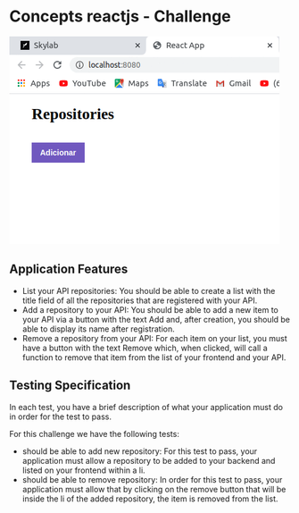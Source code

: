 # Concepts reactjs - Challenge

<p size=2>
  <img src="./src/assets/animatedGIF.gif">
</p>

## Application Features
<ul>
<li> List your API repositories: You should be able to create a list with the title field of all the repositories that are registered with your API. </li>

<li> Add a repository to your API: You should be able to add a new item to your API via a button with the text Add and, after creation, you should be able to display its name after registration. </i >

<li> Remove a repository from your API: For each item on your list, you must have a button with the text Remove which, when clicked, will call a function to remove that item from the list of your frontend and your API. </ li>
</ul>

## Testing Specification

In each test, you have a brief description of what your application must do in order for the test to pass.

For this challenge we have the following tests:
<ul>
<li> should be able to add new repository: For this test to pass, your application must allow a repository to be added to your backend and listed on your frontend within a li. </li>

<li> should be able to remove repository: In order for this test to pass, your application must allow that by clicking on the remove button that will be inside the li of the added repository, the item is removed from the list. </li>
</ul>
